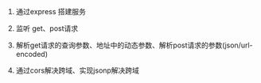 1. 通过express 搭建服务

2. 监听 get、post请求

3. 解析get请求的查询参数、地址中的动态参数、解析post请求的参数(json/url-encoded)

4. 通过cors解决跨域、实现jsonp解决跨域